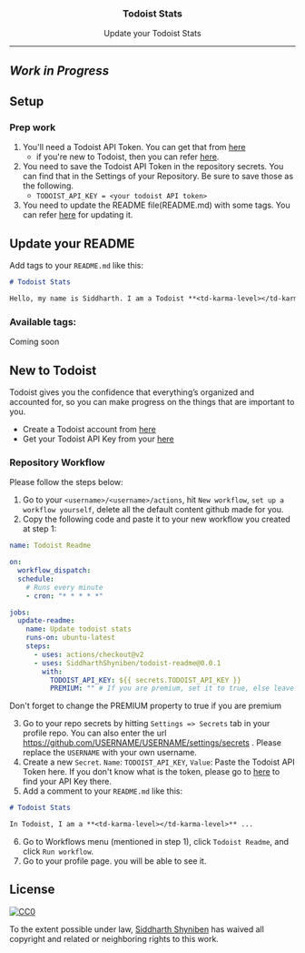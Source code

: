 <p align="center">
  <!-- <img width="400" src="assets/todoist-stat.png"> -->
  <h3 align="center">Todoist Stats</h3>
  <p align="center">Update your Todoist Stats</p>
</p>

---
## _Work in Progress_

## Setup

### Prep work

1. You'll need a Todoist API Token. You can get that from [here](https://beta.todoist.com/prefs/integrations)
   - if you're new to Todoist, then you can refer [here](#new-to-todoist).
2. You need to save the Todoist API Token in the repository secrets. You can find that in the Settings of your Repository. Be sure to save those as the following.
   - `TODOIST_API_KEY = <your todoist API token>`
3. You need to update the README file(README.md) with some tags. You can refer [here](#update-your-readme) for updating it.

## Update your README

Add tags to your `README.md` like this:

```markdown
# Todoist Stats

Hello, my name is Siddharth. I am a Todoist **<td-karma-level></td-karma-level>**
```
### Available tags:

Coming soon

## New to Todoist

Todoist gives you the confidence that everything’s organized and accounted for, so you can make progress on the things that are important to you.

- Create a Todoist account from [here](https://todoist.com/users/showregister)
- Get your Todoist API Key from your [here](https://beta.todoist.com/prefs/integrations)

### Repository Workflow

Please follow the steps below:

1. Go to your `<username>/<username>/actions`, hit `New workflow`, `set up a workflow yourself`, delete all the default content github made for you.
2. Copy the following code and paste it to your new workflow you created at step 1:

```yml
name: Todoist Readme

on:
  workflow_dispatch:
  schedule:
    # Runs every minute
    - cron: "* * * * *"

jobs:
  update-readme:
    name: Update todoist stats
    runs-on: ubuntu-latest
    steps:
      - uses: actions/checkout@v2
      - uses: SiddharthShyniben/todoist-readme@0.0.1
        with:
          TODOIST_API_KEY: ${{ secrets.TODOIST_API_KEY }}
          PREMIUM: "" # If you are premium, set it to true, else leave as is
```

Don't forget to change the PREMIUM property to true if you are premium

3. Go to your repo secrets by hitting `Settings => Secrets` tab in your profile repo. You can also enter the url https://github.com/USERNAME/USERNAME/settings/secrets . Please replace the `USERNAME` with your own username.
4. Create a new `Secret`. `Name`: `TODOIST_API_KEY`, `Value`: Paste the Todoist API Token here. If you don't know what is the token, please go to [here](https://beta.todoist.com/prefs/integrations) to find your API Key there.
5. Add a comment to your `README.md` like this:

```markdown
# Todoist Stats

In Todoist, I am a **<td-karma-level></td-karma-level>** ...
```

6. Go to Workflows menu (mentioned in step 1), click `Todoist Readme`, and click `Run workflow`.
7. Go to your profile page. you will be able to see it.

## License

[![CC0](https://licensebuttons.net/p/zero/1.0/88x31.png)](https://creativecommons.org/publicdomain/zero/1.0/)

To the extent possible under law, [Siddharth Shyniben](https://github.com/SiddharthShyniben) has waived all copyright and related or neighboring rights to this work.
